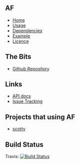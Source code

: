 ## AF
- [Home]()
- [Usage](#docs/usage)
- [Dependencies](#docs/dependencies)
- [Example](#docs/example)
- [Licence](#docs/LICENSE)

## The Bits
- [Github Repository](http://github.com/nwillc/almost-functional)

## Links
- [API docs](./apidocs)
- [Issue Tracking](https://github.com/nwillc/almost-functional/issues)

## Projects that using AF
- [scotty](http://nwillc.github.io/scotty)

## Build Status
Travis: [![Build Status](https://travis-ci.org/nwillc/almost-functional.svg?branch=master)](https://travis-ci.org/nwillc/almost-functional)
